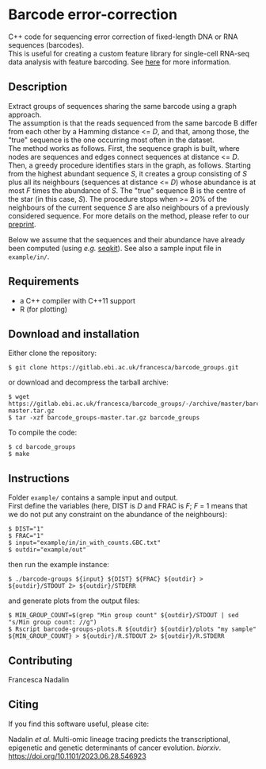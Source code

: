 # Barcode error-correction

C++ code for sequencing error correction of fixed-length DNA or RNA sequences (barcodes).  
This is useful for creating a custom feature library for single-cell RNA-seq data analysis with feature barcoding.  See [here](https://support.10xgenomics.com/single-cell-gene-expression/software/pipelines/latest/feature-bc) for more information.

## Description

Extract groups of sequences sharing the same barcode using a graph approach.  
The assumption is that the reads sequenced from the same barcode B differ from each other by a Hamming distance <= *D*, and that, among those, the "true" sequence is the one occurring most often in the dataset.  
The method works as follows. First, the sequence graph is built, where nodes are sequences and edges connect sequences at distance <= *D*. Then, a greedy procedure identifies stars in the graph, as follows. Starting from the highest abundant sequence *S*, it creates a group consisting of *S* plus all its neighbours (sequences at distance <= *D*) whose abundance is at most *F* times the abundance of *S*. The "true" sequence B is the centre of the star (in this case, *S*). The procedure stops when >= 20% of the neighbours of the current sequence *S* are also neighbours of a previously considered sequence. 
For more details on the method, please refer to our [preprint](https://doi.org/10.1101/2023.06.28.546923). 

Below we assume that the sequences and their abundance have already been computed (using *e.g.* [seqkit](https://bioinf.shenwei.me/seqkit/)). See also a sample input file in ```example/in/```.

## Requirements

* a C++ compiler with C++11 support
* R (for plotting)

## Download and installation

Either clone the repository:

```
$ git clone https://gitlab.ebi.ac.uk/francesca/barcode_groups.git
```

or download and decompress the tarball archive:

```
$ wget https://gitlab.ebi.ac.uk/francesca/barcode_groups/-/archive/master/barcode_groups-master.tar.gz
$ tar -xzf barcode_groups-master.tar.gz barcode_groups
```

To compile the code:

```
$ cd barcode_groups
$ make
```

## Instructions

Folder ```example/``` contains a sample input and output.  
First define the variables (here, DIST is *D* and FRAC is *F*; *F* = 1 means that we do not put any constraint on the abundance of the neighbours):

```
$ DIST="1"
$ FRAC="1"
$ input="example/in/in_with_counts.GBC.txt"
$ outdir="example/out"
```

then run the example instance:

```
$ ./barcode-groups ${input} ${DIST} ${FRAC} ${outdir} > ${outdir}/STDOUT 2> ${outdir}/STDERR
```

and generate plots from the output files:

```
$ MIN_GROUP_COUNT=$(grep "Min group count" ${outdir}/STDOUT | sed "s/Min group count: //g")
$ Rscript barcode-groups-plots.R ${outdir} ${outdir}/plots "my sample" ${MIN_GROUP_COUNT} > ${outdir}/R.STDOUT 2> ${outdir}/R.STDERR
```

## Contributing

Francesca Nadalin

## Citing

If you find this software useful, please cite:

Nadalin *et al.* Multi-omic lineage tracing predicts the transcriptional, epigenetic and genetic determinants of cancer evolution. *biorxiv*. https://doi.org/10.1101/2023.06.28.546923
